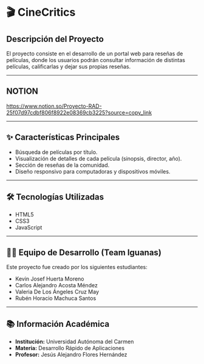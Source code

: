 # 🎬 CineCritics


## Descripción del Proyecto
El proyecto consiste en el desarrollo de un portal web para reseñas de películas, donde los usuarios podrán consultar información de distintas películas, calificarlas y dejar sus propias reseñas.

---

## NOTION

https://www.notion.so/Proyecto-RAD-25f07d97cdbf806f8922e08369cb3225?source=copy_link

---


## ✨ Características Principales
* Búsqueda de películas por título.
* Visualización de detalles de cada película (sinopsis, director, año).
* Sección de reseñas de la comunidad.
* Diseño responsivo para computadoras y dispositivos móviles.

---

## 🛠️ Tecnologías Utilizadas
* HTML5
* CSS3
* JavaScript

---

## 👨‍💻 Equipo de Desarrollo (Team Iguanas)

Este proyecto fue creado por los siguientes estudiantes:

* Kevin Josef Huerta Moreno
* Carlos Alejandro Acosta Méndez
* Valeria De Los Ángeles Cruz May
* Rubén Horacio Machuca Santos

---

## 📚 Información Académica

* **Institución:** Universidad Autónoma del Carmen
* **Materia:** Desarrollo Rápido de Aplicaciones
* **Profesor:** Jesús Alejandro Flores Hernández
